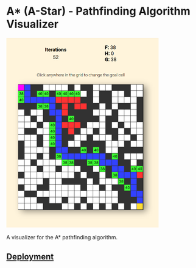 
# A* (A-Star) - Pathfinding Algorithm Visualizer


<img src="screenshot.PNG" width="400" />

A visualizer for the A* pathfinding algorithm. 

## [Deployment](https://forkeh.github.io/dsa-exam-project/)
